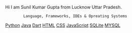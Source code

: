 
Hi I am  Sunil Kumar Gupta from Lucknow Uttar Pradesh.

            Language, Frameworks, IDEs & Opreating Systems
<!--   Python , Java , Dart , HTML , CSS JavaScript , SQLite , MySQL  -->

<a href="https://docs.python.org/3/">Python</a>
<a href="https://docs.oracle.com/en/java/">Java</a>
<a href="https://dart.dev/guides">Dart</a>
<a href="https://www.javatpoint.com/html-html-tag">HTML</a>
<a href="https://www.javatpoint.com/css-tutorial">CSS</a>
<a href="https://www.javatpoint.com/javascript-tutorial">JavaScript</a>
<a href="https://www.sqlite.org/docs.html">SQLite</a>
<a href="https://dev.mysql.com/doc/">MYSQL</a>  


